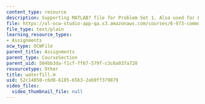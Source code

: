 ```yaml
---
content_type: resource
description: Supporting MATLAB? file for Problem Set 1. Also used for Exam 1.
file: https://ol-ocw-studio-app-qa.s3.amazonaws.com/courses/6-973-communication-system-design-spring-2006/52c14850c6d8618565b32ab9ff379879_waterfill.m
file_type: text/plain
learning_resource_types:
- Assignments
ocw_type: OCWFile
parent_title: Assignments
parent_type: CourseSection
parent_uid: 504bb3da-f1cf-ff67-579f-c3c6a037a720
resourcetype: Other
title: waterfill.m
uid: 52c14850-c6d8-6185-65b3-2ab9ff379879
video_files:
  video_thumbnail_file: null
---
```

